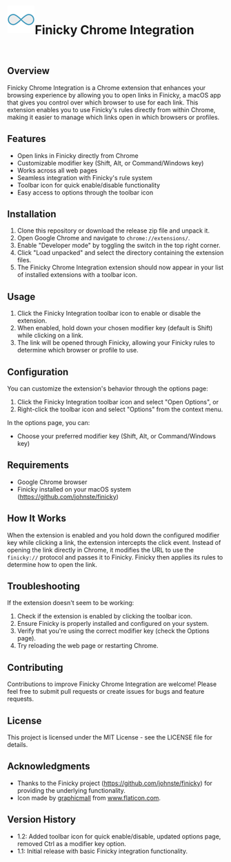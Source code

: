 <img src="icons/eight128.png" alt="Finicky Chrome Integration Icon" width="64" height="64" align="left">

# Finicky Chrome Integration

<br clear="left"/>

## Overview

Finicky Chrome Integration is a Chrome extension that enhances your browsing experience by allowing you to open links in Finicky, a macOS app that gives you control over which browser to use for each link. This extension enables you to use Finicky's rules directly from within Chrome, making it easier to manage which links open in which browsers or profiles.

## Features

- Open links in Finicky directly from Chrome
- Customizable modifier key (Shift, Alt, or Command/Windows key)
- Works across all web pages
- Seamless integration with Finicky's rule system
- Toolbar icon for quick enable/disable functionality
- Easy access to options through the toolbar icon

## Installation

1. Clone this repository or download the release zip file and unpack it.
2. Open Google Chrome and navigate to `chrome://extensions/`.
3. Enable "Developer mode" by toggling the switch in the top right corner.
4. Click "Load unpacked" and select the directory containing the extension files.
5. The Finicky Chrome Integration extension should now appear in your list of installed extensions with a toolbar icon.

## Usage

1. Click the Finicky Integration toolbar icon to enable or disable the extension.
2. When enabled, hold down your chosen modifier key (default is Shift) while clicking on a link.
3. The link will be opened through Finicky, allowing your Finicky rules to determine which browser or profile to use.

## Configuration

You can customize the extension's behavior through the options page:

1. Click the Finicky Integration toolbar icon and select "Open Options", or
2. Right-click the toolbar icon and select "Options" from the context menu.

In the options page, you can:

- Choose your preferred modifier key (Shift, Alt, or Command/Windows key)

## Requirements

- Google Chrome browser
- Finicky installed on your macOS system (https://github.com/johnste/finicky)

## How It Works

When the extension is enabled and you hold down the configured modifier key while clicking a link, the extension intercepts the click event. Instead of opening the link directly in Chrome, it modifies the URL to use the `finicky://` protocol and passes it to Finicky. Finicky then applies its rules to determine how to open the link.

## Troubleshooting

If the extension doesn't seem to be working:

1. Check if the extension is enabled by clicking the toolbar icon.
2. Ensure Finicky is properly installed and configured on your system.
3. Verify that you're using the correct modifier key (check the Options page).
4. Try reloading the web page or restarting Chrome.

## Contributing

Contributions to improve Finicky Chrome Integration are welcome! Please feel free to submit pull requests or create issues for bugs and feature requests.

## License

This project is licensed under the MIT License - see the LICENSE file for details.

## Acknowledgments

- Thanks to the Finicky project (https://github.com/johnste/finicky) for providing the underlying functionality.
- Icon made by [graphicmall](https://www.flaticon.com/free-icons/infinite") from www.flaticon.com.

## Version History

- 1.2: Added toolbar icon for quick enable/disable, updated options page, removed Ctrl as a modifier key option.
- 1.1: Initial release with basic Finicky integration functionality.
